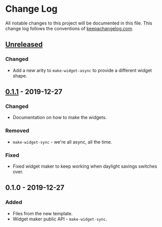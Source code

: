 # Change Log
All notable changes to this project will be documented in this file. This change log follows the conventions of [keepachangelog.com](http://keepachangelog.com/).

## [Unreleased]
### Changed
- Add a new arity to `make-widget-async` to provide a different widget shape.

## [0.1.1] - 2019-12-27
### Changed
- Documentation on how to make the widgets.

### Removed
- `make-widget-sync` - we're all async, all the time.

### Fixed
- Fixed widget maker to keep working when daylight savings switches over.

## 0.1.0 - 2019-12-27
### Added
- Files from the new template.
- Widget maker public API - `make-widget-sync`.

[Unreleased]: https://github.com/your-name/day02/compare/0.1.1...HEAD
[0.1.1]: https://github.com/your-name/day02/compare/0.1.0...0.1.1
